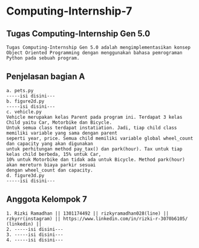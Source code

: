 # Computing-Internship-7
## Tugas Computing-Internship Gen 5.0
	Tugas Computing-Internship Gen 5.0 adalah mengimplementasikan konsep
	Object Oriented Programming dengan menggunakan bahasa pemrograman Python pada sebuah program.
## Penjelasan bagian A
	a. pets.py
	-----isi disini---
	b. figure2d.py
	-----isi disini---
	c. vehicle.py
	Vehicle merupakan kelas Parent pada program ini. Terdapat 3 kelas Child yaitu Car, Motorbike dan Bicycle.
	Untuk semua class terdapat instatiation. Jadi, tiap child class memiliki variable yang sama dengan parent
	seperti year, price. Semua child memiliki variable global wheel_count dan capacity yang akan digunakan 
	untuk perhitungan method pay_tax() dan park(hour). Tax untuk tiap kelas child berbeda, 15% untuk Car,
	10% untuk Motorbike dan tidak ada untuk Bicycle. Method park(hour) akan mereturn biaya parkir sesuai
	dengan wheel_count dan capacity.
	d. figure3d.py
	-----isi disini---
## Anggota Kelompok 7
	1. Rizki Ramadhan || 1301174492 || rizkyramadhan028(line) || rzkyrr(instagram) || https://www.linkedin.com/in/rizki-r-3070b6105/ (linkedin) ||
	2. -----isi disini---
	3. -----isi disini---
	4. -----isi disini---